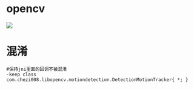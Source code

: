 # opencv
[![](https://jitpack.io/v/chezi008/opencv.svg)](https://jitpack.io/#chezi008/opencv)
# 混淆
```
#保持jni里面的回调不被混淆
-keep class com.chezi008.libopencv.motiondetection.DetectionMotionTracker{ *; }
```
